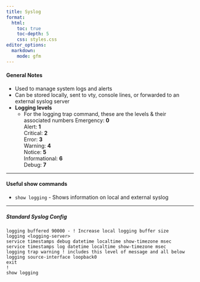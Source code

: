 ```yaml
---
title: Syslog
format:
  html:
    toc: true
    toc-depth: 5
    css: styles.css
editor_options:
  markdown:
    mode: gfm
---
```


#### General Notes

- Used to manage system logs and alerts
- Can be stored locally, sent to vty, console lines, or forwarded to an external syslog server
- **Logging levels**
	- For the logging trap command, these are the levels & their associated numbers
		Emergency: **0**  
		Alert: **1**  
		Critical: **2**  
		Error: **3**  
		Warning: **4**  
		Notice: **5**  
		Informational: **6**  
		Debug: **7**
		
---

#### Useful show commands
- `show logging` - Shows information on local and external syslog

---

##### Standard Syslog Config
```
logging buffered 90000 - ! Increase local logging buffer size
logging <logging-server>
service timestamps debug datetime localtime show-timezone msec
service timestamps log datetime localtime show-timezone msec
logging trap warning ! includes this level of message and all below
logging source-interface loopback0
exit
!
show logging
```